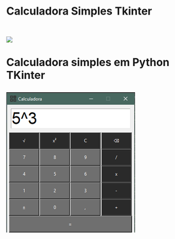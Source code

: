 <h1>Calculadora Simples Tkinter<h1><img src="/Calculadota_Tkinter/favicon.ico">
 <p>Calculadora simples em Python TKinter</p>
<img src="/Calculadota_Tkinter/Calc.png" alt="Calculadora Simples">